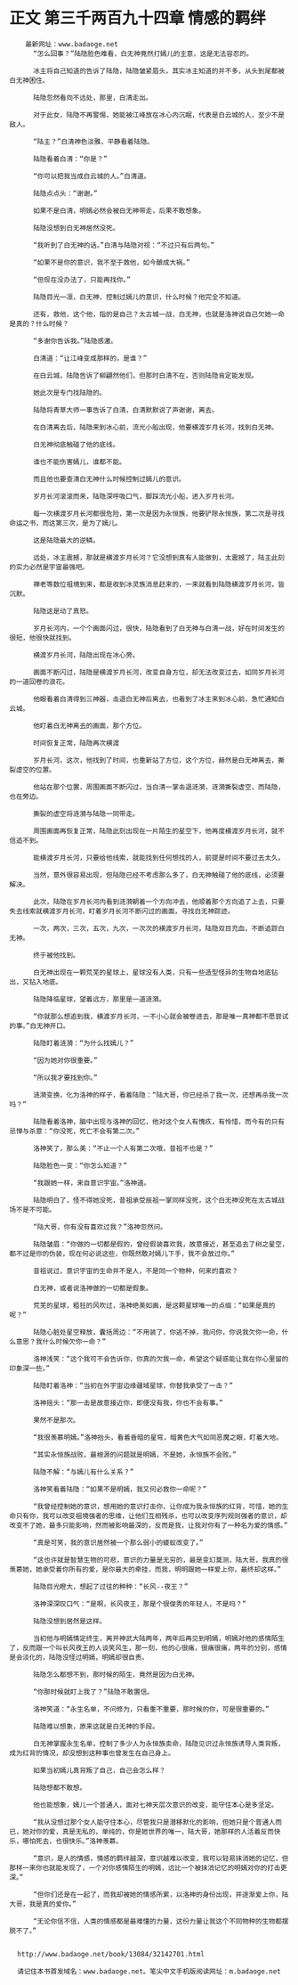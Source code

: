 # 正文 第三千两百九十四章 情感的羁绊
        最新网址：www.badaoge.net
          “怎么回事？”陆隐脸色难看，白无神竟然打嫣儿的主意，这是无法容忍的。
      
          冰主将自己知道的告诉了陆隐，陆隐皱紧眉头，其实冰主知道的并不多，从头到尾都被白无神困住。
      
          陆隐忽然看向不远处，那里，白清走出。
      
          对于此女，陆隐不再警惕，她能被江峰放在冰心内沉眠，代表是白云城的人，至少不是敌人。
      
          “陆主？”白清神色淡雅，平静看着陆隐。
      
          陆隐看着白清：“你是？”
      
          “你可以把我当成白云城的人。”白清道。
      
          陆隐点点头：“谢谢。”
      
          如果不是白清，明嫣必然会被白无神带走，后果不敢想象。
      
          陆隐没想到白无神居然没死。
      
          “我听到了白无神的话。”白清与陆隐对视：“不过只有后两句。”
      
          “如果不是你的意识，我不至于救他，如今酿成大祸。”
      
          “但现在没办法了，只能再找你。”
      
          陆隐目光一凛，白无神，控制过嫣儿的意识，什么时候？他完全不知道。
      
          还有，救他，这个他，指的是自己？太古城一战，白无神，也就是洛神说自己欠她一命是真的？什么时候？
      
          “多谢你告诉我。”陆隐感激。
      
          白清道：“让江峰变成那样的，是谁？”
      
          在白云城，陆隐告诉了柳翩然他们，但那时白清不在，否则陆隐肯定能发现。
      
          她此次是专门找陆隐的。
      
          陆隐将青草大师一事告诉了白清，白清默默说了声谢谢，离去。
      
          在白清离去后，陆隐来到冰心前，流光小船出现，他要横渡岁月长河，找到白无神。
      
          白无神彻底触碰了他的底线。
      
          谁也不能伤害嫣儿，谁都不能。
      
          而且他也要查清白无神什么时候控制过嫣儿的意识。
      
          岁月长河滚滚而来，陆隐深呼吸口气，脚踩流光小船，进入岁月长河。
      
          每一次横渡岁月长河都很危险，第一次是因为永恒族，他要铲除永恒族，第二次是寻找命运之书，而这第三次，是为了嫣儿。
      
          这是陆隐最大的逆鳞。
      
          远处，冰主震撼，那就是横渡岁月长河？它没想到真有人能做到，太震撼了，陆主此刻的实力必然是宇宙最强吧。
      
          禅老等数位祖境到来，都是收到冰灵族消息赶来的，一来就看到陆隐横渡岁月长河，皆沉默。
      
          陆隐这是动了真怒。
      
          岁月长河内，一个个画面闪过，很快，陆隐看到了白无神与白清一战，好在时间发生的很短，他很快就找到。
      
          横渡岁月长河，陆隐出现在冰心旁。
      
          画面不断闪过，陆隐是横渡岁月长河，改变自身方位，却无法改变过去，如同岁月长河的一道回卷的浪花。
      
          他眼看着白清得到三神器，击退白无神后离去，也看到了冰主来到冰心前，急忙通知白云城。
      
          他盯着白无神离去的画面，那个方位。
      
          时间恢复正常，陆隐再次横渡
      
          岁月长河，这次，他找到了时间，也重新站了方位，这个方位，赫然是白无神离去，撕裂虚空的位置。
      
          他站在那个位置，周围画面不断闪过，当白清一掌击退涟漪，涟漪撕裂虚空，而陆隐，也在旁边。
      
          撕裂的虚空将涟漪与陆隐一同带走。
      
          周围画面再恢复正常，陆隐此刻出现在一片陌生的星空下，他再度横渡岁月长河，就不信追不到。
      
          能横渡岁月长河，只要给他线索，就能找到任何想找的人，前提是时间不要过去太久。
      
          当然，意外很容易出现，但陆隐已经不考虑那么多了，白无神触碰了他的底线，必须要解决。
      
          此次，陆隐在岁月长河内看到涟漪朝着一个方向冲去，他顺着那个方向追了上去，只要失去线索就横渡岁月长河，盯着岁月长河不断闪过的画面，寻找白无神踪迹。
      
          一次，两次，三次，五次，九次，一次次的横渡岁月长河，陆隐双目充血，不断追踪白无神。
      
          终于被他找到。
      
          白无神出现在一颗荒芜的星球上，星球没有人类，只有一些造型怪异的生物自地底钻出，又钻入地底。
      
          陆隐降临星球，望着远方，那里是一道涟漪。
      
          “你就那么想追到我，横渡岁月长河，一不小心就会被卷进去，那是唯一真神都不愿尝试的事。”白无神开口。
      
          陆隐盯着涟漪：“为什么找嫣儿？”
      
          “因为她对你很重要。”
      
          “所以我才要找到你。”
      
          涟漪变换，化为洛神的样子，看着陆隐：“陆大哥，你已经杀了我一次，还想再杀我一次吗？”
      
          陆隐看着洛神，脑中出现与洛神的回忆，他对这个女人有愧疚，有怜惜，而今有的只有忌惮与杀意：“你没死，死亡不会有第二次。”
      
          洛神笑了，那么美：“不止一个人有第二次哦，昔祖不也是？”
      
          陆隐脸色一变：“你怎么知道？”
      
          “我跟她一样，来自意识宇宙。”洛神道。
      
          陆隐明白了，怪不得她没死，昔祖承受辰祖一掌同样没死，这个白无神没死在太古城战场不是不可能。
      
          “陆大哥，你有没有喜欢过我？”洛神忽然问。
      
          陆隐皱眉：“你做的一切都是假的，曾经假装喜欢我，故意接近，甚至追去了树之星空，都不过是你的伪装，现在何必说这些，你既然敢对嫣儿下手，我不会放过你。”
      
          昔祖说过，意识宇宙的生命并不是人，不是同一个物种，何来的喜欢？
      
          白无神，或者说洛神做的一切都是假象。
      
          荒芜的星球，粗狂的风吹过，洛神绝美如画，是这颗星球唯一的点缀：“如果是真的呢？”
      
          陆隐心脏处星空释放，囊括周边：“不用装了，你逃不掉，我问你，你说我欠你一命，什么意思？我什么时候欠你一命？”
      
          洛神浅笑：“这个我可不会告诉你，你真的欠我一命，希望这个疑惑能让我在你心里留的印象深一些。”
      
          陆隐盯着洛神：“当初在外宇宙边缘疆域星球，你替我承受了一击？”
      
          洛神摇头：“那一击是故意接近你，即便没有我，你也不会有事。”
      
          果然不是那次。
      
          “我很羡慕明嫣。”洛神抬头，看着昏暗的星穹，暗黄色大气如同恶魔之眼，盯着大地。
      
          “其实永恒族战败，最根源的问题就是明嫣，不是她，永恒族不会败。”
      
          陆隐不解：“与嫣儿有什么关系？”
      
          洛神笑看着陆隐：“如果不是明嫣，我又何必救你一命呢？”
      
          “我曾经控制她的意识，想用她的意识打击你，让你成为我永恒族的红背，可惜，她的生命只有你，我可以改变祖境强者的思维，让他们互相残杀，也可以改变序列规则强者的意识，却改变不了她，最多只能影响，然而被影响最深的，反而是我，让我对你有了一种名为爱的情感。”
      
          “真是可笑，我的意识居然被一个那么弱小的蝼蚁改变了。”
      
          “这也许就是智慧生物的可悲，意识的力量是无穷的，最是变幻莫测，陆大哥，我真的很羡慕她，她承受着你所有的爱，是你最大的牵挂，而我，明明跟她一样爱上你，最终却这样。”
      
          陆隐目光瞪大，想起了过往的种种：“长风--夜王？”
      
          洛神深深叹口气：“是啊，长风夜王，那是个很俊秀的年轻人，不是吗？”
      
          陆隐没想到居然是这样。
      
          当初他与明嫣情定终生，离开神武大陆两年，两年后再见到明嫣，明嫣对他的感情陌生了，反而跟一个叫长风夜王的人谈笑风生，那一刻，他的心很痛，很痛很痛，两年的分别，感情是会淡化的，陆隐没怪过明嫣，明嫣却很自责。
      
          陆隐怎么都想不到，那时候的陌生，竟然是因为白无神。
      
          “你那时候就盯上我了？”陆隐不敢置信。
      
          洛神笑道：“永生名单，不问修为，只看重不重要，那时候的你，可是很重要的。”
      
          陆隐难以想象，原来这就是白无神的手段。
      
          白无神掌握永生名单，控制了多少人为永恒族卖命，陆隐见识过永恒族诱导人类背叛，成为红背的情况，却没想到这种事也曾发生在自己身上。
      
          如果当初嫣儿真背叛了自己，自己会怎么样？
      
          陆隐想都不敢想。
      
          他也能想象，嫣儿一个普通人，面对七神天层次意识的改变，能守住本心是多坚定。
      
          “我从没想过那个女人能守住本心，尽管我只是潜移默化的影响，但她只是个普通人而已，她对你的爱，真是无私的，单纯的，你是她世界的唯一，陆大哥，她那样的人活着反而快乐，哪怕死去，也很快乐。”洛神羡慕。
      
          “意识，是人的情感，情感的羁绊越深，意识越难以改变，我可以轻易抹消她的记忆，但那样一来你也就能发现了，一个对你感情陌生的明嫣，远比一个被抹消记忆的明嫣对你的打击更深。”
      
          “但你们还是在一起了，而我却被她的情感所累，以洛神的身份出现，并逐渐爱上你，陆大哥，我是真的爱你。”
      
          “无论你信不信，人类的情感都是最难懂的力量，这份力量让我这个不同物种的生物都摆脱不了。”
      
      
      http://www.badaoge.net/book/13084/32142701.html
      
      请记住本书首发域名：www.badaoge.net。笔尖中文手机版阅读网址：m.badaoge.net